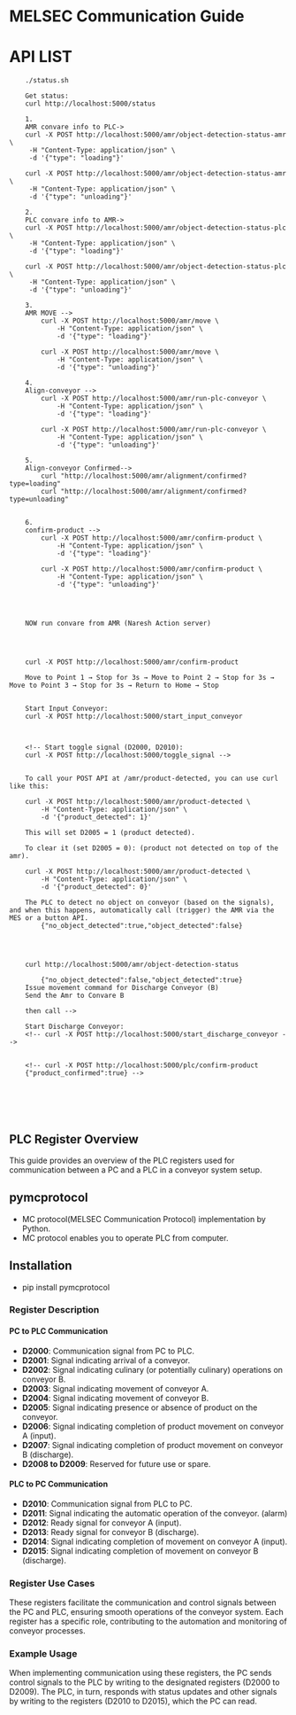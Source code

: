 # MELSEC Communication Guide

# API LIST
```
    ./status.sh

    Get status:
    curl http://localhost:5000/status
    
    1.
    AMR convare info to PLC->
    curl -X POST http://localhost:5000/amr/object-detection-status-amr \
     -H "Content-Type: application/json" \
     -d '{"type": "loading"}'

    curl -X POST http://localhost:5000/amr/object-detection-status-amr \
     -H "Content-Type: application/json" \
     -d '{"type": "unloading"}'
    
    2.
    PLC convare info to AMR->
    curl -X POST http://localhost:5000/amr/object-detection-status-plc \
     -H "Content-Type: application/json" \
     -d '{"type": "loading"}'
    
    curl -X POST http://localhost:5000/amr/object-detection-status-plc \
     -H "Content-Type: application/json" \
     -d '{"type": "unloading"}'

    3.
    AMR MOVE -->
        curl -X POST http://localhost:5000/amr/move \
            -H "Content-Type: application/json" \
            -d '{"type": "loading"}'
        
        curl -X POST http://localhost:5000/amr/move \
            -H "Content-Type: application/json" \
            -d '{"type": "unloading"}'
    
    4.
    Align-conveyor -->
        curl -X POST http://localhost:5000/amr/run-plc-conveyor \
            -H "Content-Type: application/json" \
            -d '{"type": "loading"}'
        
        curl -X POST http://localhost:5000/amr/run-plc-conveyor \
            -H "Content-Type: application/json" \
            -d '{"type": "unloading"}'
    
    5.
    Align-conveyor Confirmed-->
        curl "http://localhost:5000/amr/alignment/confirmed?type=loading"
        curl "http://localhost:5000/amr/alignment/confirmed?type=unloading"

    
    6.
    confirm-product -->
        curl -X POST http://localhost:5000/amr/confirm-product \
            -H "Content-Type: application/json" \
            -d '{"type": "loading"}'

        curl -X POST http://localhost:5000/amr/confirm-product \
            -H "Content-Type: application/json" \
            -d '{"type": "unloading"}'
        



    NOW run convare from AMR (Naresh Action server)




    curl -X POST http://localhost:5000/amr/confirm-product

    Move to Point 1 → Stop for 3s → Move to Point 2 → Stop for 3s → Move to Point 3 → Stop for 3s → Return to Home → Stop


    Start Input Conveyor:
    curl -X POST http://localhost:5000/start_input_conveyor

    

    <!-- Start toggle signal (D2000, D2010):
    curl -X POST http://localhost:5000/toggle_signal -->


    To call your POST API at /amr/product-detected, you can use curl like this:

    curl -X POST http://localhost:5000/amr/product-detected \
        -H "Content-Type: application/json" \
        -d '{"product_detected": 1}'

    This will set D2005 = 1 (product detected).

    To clear it (set D2005 = 0): (product not detected on top of the amr).

    curl -X POST http://localhost:5000/amr/product-detected \
        -H "Content-Type: application/json" \
        -d '{"product_detected": 0}'

    The PLC to detect no object on conveyor (based on the signals), and when this happens, automatically call (trigger) the AMR via the MES or a button API.
        {"no_object_detected":true,"object_detected":false}
    



    curl http://localhost:5000/amr/object-detection-status

        {"no_object_detected":false,"object_detected":true}
    Issue movement command for Discharge Conveyor (B)
    Send the Amr to Convare B

    then call -->

    Start Discharge Conveyor:
    <!-- curl -X POST http://localhost:5000/start_discharge_conveyor -->


    <!-- curl -X POST http://localhost:5000/plc/confirm-product
    {"product_confirmed":true} -->


    

    

```
## PLC Register Overview

This guide provides an overview of the PLC registers used for communication between a PC and a PLC in a conveyor system setup.

## pymcprotocol
 - MC protocol(MELSEC Communication Protocol) implementation by Python.
 - MC protocol enables you to operate PLC from computer.

## Installation
 - pip install pymcprotocol

### Register Description

#### PC to PLC Communication
- **D2000**: Communication signal from PC to PLC.
- **D2001**: Signal indicating arrival of a conveyor.
- **D2002**: Signal indicating culinary (or potentially culinary) operations on conveyor B.
- **D2003**: Signal indicating movement of conveyor A.
- **D2004**: Signal indicating movement of conveyor B.
- **D2005**: Signal indicating presence or absence of product on the conveyor.
- **D2006**: Signal indicating completion of product movement on conveyor A (input).
- **D2007**: Signal indicating completion of product movement on conveyor B (discharge).
- **D2008 to D2009**: Reserved for future use or spare.

#### PLC to PC Communication
- **D2010**: Communication signal from PLC to PC.
- **D2011**: Signal indicating the automatic operation of the conveyor. (alarm)
- **D2012**: Ready signal for conveyor A (input).
- **D2013**: Ready signal for conveyor B (discharge).
- **D2014**: Signal indicating completion of movement on conveyor A (input).
- **D2015**: Signal indicating completion of movement on conveyor B (discharge).

### Register Use Cases

These registers facilitate the communication and control signals between the PC and PLC, ensuring smooth operations of the conveyor system. Each register has a specific role, contributing to the automation and monitoring of conveyor processes.

### Example Usage

When implementing communication using these registers, the PC sends control signals to the PLC by writing to the designated registers (D2000 to D2009). The PLC, in turn, responds with status updates and other signals by writing to the registers (D2010 to D2015), which the PC can read.
